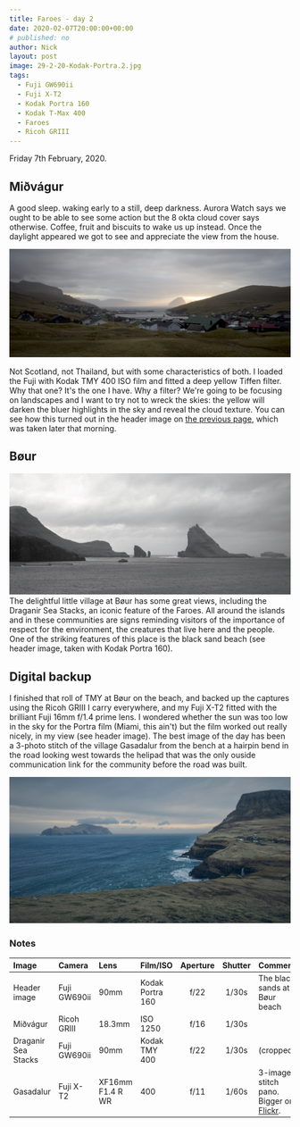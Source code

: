 ```yaml
---
title: Faroes - day 2
date: 2020-02-07T20:00:00+00:00
# published: no
author: Nick
layout: post
image: 29-2-20-Kodak-Portra.2.jpg
tags:
  - Fuji GW690ii
  - Fuji X-T2
  - Kodak Portra 160
  - Kodak T-Max 400
  - Faroes
  - Ricoh GRIII
---
```

Friday 7th February, 2020. 

## Miðvágur
A good sleep. waking early to a still, deep darkness. Aurora Watch says we ought to be able to see some action but the 8 okta cloud cover says otherwise. Coffee, fruit and biscuits to wake us up instead. Once the daylight appeared we got to see and appreciate the view from the house.

![](/img/R0000443.jpg)

Not Scotland, not Thailand, but with some characteristics of both. I loaded the Fuji with Kodak TMY 400 ISO film and fitted a deep yellow Tiffen filter. Why that one? It's the one I have. Why a filter? We're going to be focusing on landscapes and I want to try not to wreck the skies: the yellow will darken the bluer highlights in the sky and reveal the cloud texture. You can see how this turned out in the header image on [the previous page]({{site.baseurl}}/2020/02/06/faroes-day-1.html), which was taken later that morning.

## Bøur
![](/img/29-2-20-Kodak-400TMY.4.jpg)
The delightful little village at Bøur has some great views, including the Draganir Sea Stacks, an iconic feature of the Faroes. All around the islands and in these communities are signs reminding visitors of the importance of respect for the environment, the creatures that live here and the people. One of the striking features of this place is the black sand beach (see header image, taken with Kodak Portra 160).

## Digital backup
I finished that roll of TMY at Bøur on the beach, and backed up the captures using the Ricoh GRIII I carry everywhere, and my Fuji X-T2 fitted with the brilliant Fuji 16mm f/1.4 prime lens. I wondered whether the sun was too low in the sky for the Portra film (Miami, this ain't) but the film worked out really nicely, in my view (see header image). The best image of the day has been a 3-photo stitch of the village Gasadalur from the bench at a hairpin bend in the road looking west towards the helipad that was the only ouside communication link for the community before the road was built.

![](/img/Gasadalur.jpg)

### Notes

Image|Camera|Lens|Film/ISO|Aperture|Shutter|Comment
:----|:-----|:---|:---|:------:|:----:|:------
Header image|Fuji GW690ii|90mm|Kodak Portra 160|f/22|1/30s|The black sands at Bøur beach
Miðvágur|Ricoh GRIII|18.3mm|ISO 1250|f/16|1/30s|
Draganir Sea Stacks|Fuji GW690ii|90mm|Kodak TMY 400|f/22|1/30s|(cropped)
Gasadalur|Fuji X-T2|XF16mm F1.4 R WR|400|f/11|1/60s|3-image stitch pano. Bigger on [Flickr](https://flic.kr/p/2iqpp1M).
